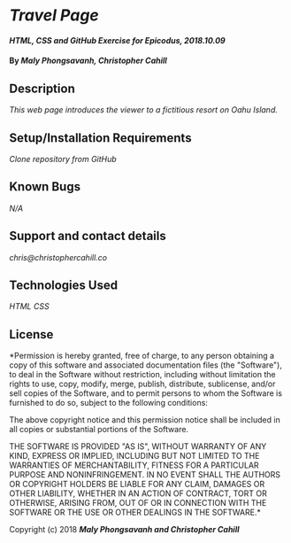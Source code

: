 # _Travel Page_

#### _HTML, CSS and GitHub Exercise for Epicodus, 2018.10.09_

#### By _**Maly Phongsavanh, Christopher Cahill**_

## Description

_This web page introduces the viewer to a fictitious resort on Oahu Island._

## Setup/Installation Requirements

_Clone repository from GitHub_

## Known Bugs

_N/A_

## Support and contact details

_chris@christophercahill.co_

## Technologies Used

_HTML_
_CSS_

## License

*Permission is hereby granted, free of charge, to any person obtaining a copy of this software and associated documentation files (the "Software"), to deal in the Software without restriction, including without limitation the rights to use, copy, modify, merge, publish, distribute, sublicense, and/or sell copies of the Software, and to permit persons to whom the Software is furnished to do so, subject to the following conditions:

The above copyright notice and this permission notice shall be included in all copies or substantial portions of the Software.

THE SOFTWARE IS PROVIDED "AS IS", WITHOUT WARRANTY OF ANY KIND, EXPRESS OR IMPLIED, INCLUDING BUT NOT LIMITED TO THE WARRANTIES OF MERCHANTABILITY, FITNESS FOR A PARTICULAR PURPOSE AND NONINFRINGEMENT. IN NO EVENT SHALL THE AUTHORS OR COPYRIGHT HOLDERS BE LIABLE FOR ANY CLAIM, DAMAGES OR OTHER LIABILITY, WHETHER IN AN ACTION OF CONTRACT, TORT OR OTHERWISE, ARISING FROM, OUT OF OR IN CONNECTION WITH THE SOFTWARE OR THE USE OR OTHER DEALINGS IN THE SOFTWARE.*

Copyright (c) 2018 **_Maly Phongsavanh and Christopher Cahill_**
